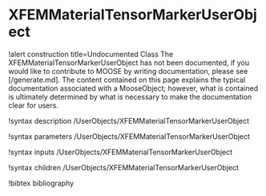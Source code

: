 <!-- MOOSE Documentation Stub: Remove this when content is added. -->

# XFEMMaterialTensorMarkerUserObject

!alert construction title=Undocumented Class
The XFEMMaterialTensorMarkerUserObject has not been documented, if you would like to contribute to MOOSE by
writing documentation, please see [/generate.md]. The content contained on this page explains
the typical documentation associated with a MooseObject; however, what is contained is ultimately
determined by what is necessary to make the documentation clear for users.

!syntax description /UserObjects/XFEMMaterialTensorMarkerUserObject

!syntax parameters /UserObjects/XFEMMaterialTensorMarkerUserObject

!syntax inputs /UserObjects/XFEMMaterialTensorMarkerUserObject

!syntax children /UserObjects/XFEMMaterialTensorMarkerUserObject

!bibtex bibliography

